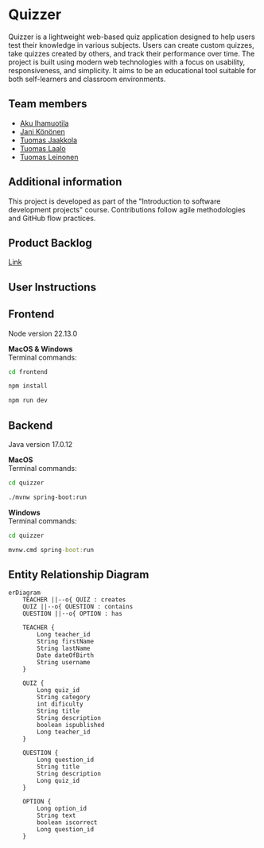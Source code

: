 # Quizzer

Quizzer is a lightweight web-based quiz application designed to help users test their knowledge in various subjects. Users can create custom quizzes, take quizzes created by others, and track their performance over time. The project is built using modern web technologies with a focus on usability, responsiveness, and simplicity. It aims to be an educational tool suitable for both self-learners and classroom environments.

## Team members

- [Aku Ihamuotila](https://github.com/akuihamuotila)
- [Jani Könönen](https://github.com/janikononen)
- [Tuomas Jaakkola](https://github.com/tuojaakkola)
- [Tuomas Laalo](https://github.com/TuomasLaalo)
- [Tuomas Leinonen](https://github.com/Leinonen96)

## Additional information

This project is developed as part of the "Introduction to software development projects" course. Contributions follow agile methodologies and GitHub flow practices.

## Product Backlog

[Link](https://github.com/orgs/Triplatuomas-Co/projects/1/views/1)

## User Instructions

## Frontend

Node version 22.13.0

**MacOS & Windows**  
Terminal commands:

```bash
cd frontend
```

```bash
npm install
```

```bash
npm run dev
```

## Backend

Java version 17.0.12

**MacOS**  
Terminal commands:

```bash
cd quizzer
```

```bash
./mvnw spring-boot:run
```

**Windows**  
Terminal commands:

```cmd
cd quizzer
```

```cmd
mvnw.cmd spring-boot:run
```

## Entity Relationship Diagram
```mermaid
erDiagram
    TEACHER ||--o{ QUIZ : creates
    QUIZ ||--o{ QUESTION : contains
    QUESTION ||--o{ OPTION : has

    TEACHER {
        Long teacher_id
        String firstName
        String lastName
        Date dateOfBirth
        String username
    }

    QUIZ {
        Long quiz_id
        String category
        int dificulty
        String title
        String description
        boolean ispublished
        Long teacher_id
    }

    QUESTION {
        Long question_id
        String title
        String description
        Long quiz_id
    }

    OPTION {
        Long option_id
        String text
        boolean iscorrect
        Long question_id
    }
```

